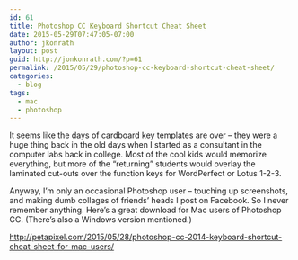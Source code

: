 ```yaml
---
id: 61
title: Photoshop CC Keyboard Shortcut Cheat Sheet
date: 2015-05-29T07:47:05-07:00
author: jkonrath
layout: post
guid: http://jonkonrath.com/?p=61
permalink: /2015/05/29/photoshop-cc-keyboard-shortcut-cheat-sheet/
categories:
  - blog
tags:
  - mac
  - photoshop
---
```

It seems like the days of cardboard key templates are over &#8211; they were a huge thing back in the old days when I started as a consultant in the computer labs back in college. Most of the cool kids would memorize everything, but more of the &#8220;returning&#8221; students would overlay the laminated cut-outs over the function keys for WordPerfect or Lotus 1-2-3.

Anyway, I&#8217;m only an occasional Photoshop user &#8211; touching up screenshots, and making dumb collages of friends&#8217; heads I post on Facebook. So I never remember anything. Here&#8217;s a great download for Mac users of Photoshop CC. (There&#8217;s also a Windows version mentioned.)

<a href="http://petapixel.com/2015/05/28/photoshop-cc-2014-keyboard-shortcut-cheat-sheet-for-mac-users/" target="_blank" rel="noopener noreferrer">http://petapixel.com/2015/05/28/photoshop-cc-2014-keyboard-shortcut-cheat-sheet-for-mac-users/</a>
